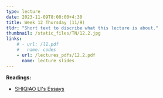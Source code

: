 ```yaml
---
type: lecture
date: 2023-11-09T8:00:00+4:30
title: Week 12 Thursday (11/9)
tldr: "Short text to discribe what this lecture is about."
thumbnail: /static_files/TN/12.2.jpg
links: 
    # - url: /l1.pdf
    #   name: codes
    - url: /lectures_pdfs/12.2.pdf
      name: lecture slides
---
```

**Readings:**
- [SHIQIAO LI's Essays](/readings_pdfs/week2/TH/r1.pdf)


